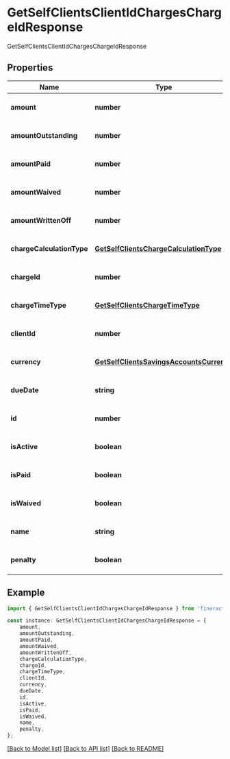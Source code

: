 # GetSelfClientsClientIdChargesChargeIdResponse

GetSelfClientsClientIdChargesChargeIdResponse

## Properties

Name | Type | Description | Notes
------------ | ------------- | ------------- | -------------
**amount** | **number** |  | [optional] [default to undefined]
**amountOutstanding** | **number** |  | [optional] [default to undefined]
**amountPaid** | **number** |  | [optional] [default to undefined]
**amountWaived** | **number** |  | [optional] [default to undefined]
**amountWrittenOff** | **number** |  | [optional] [default to undefined]
**chargeCalculationType** | [**GetSelfClientsChargeCalculationType**](GetSelfClientsChargeCalculationType.md) |  | [optional] [default to undefined]
**chargeId** | **number** |  | [optional] [default to undefined]
**chargeTimeType** | [**GetSelfClientsChargeTimeType**](GetSelfClientsChargeTimeType.md) |  | [optional] [default to undefined]
**clientId** | **number** |  | [optional] [default to undefined]
**currency** | [**GetSelfClientsSavingsAccountsCurrency**](GetSelfClientsSavingsAccountsCurrency.md) |  | [optional] [default to undefined]
**dueDate** | **string** |  | [optional] [default to undefined]
**id** | **number** |  | [optional] [default to undefined]
**isActive** | **boolean** |  | [optional] [default to undefined]
**isPaid** | **boolean** |  | [optional] [default to undefined]
**isWaived** | **boolean** |  | [optional] [default to undefined]
**name** | **string** |  | [optional] [default to undefined]
**penalty** | **boolean** |  | [optional] [default to undefined]

## Example

```typescript
import { GetSelfClientsClientIdChargesChargeIdResponse } from 'fineract-typescript-client';

const instance: GetSelfClientsClientIdChargesChargeIdResponse = {
    amount,
    amountOutstanding,
    amountPaid,
    amountWaived,
    amountWrittenOff,
    chargeCalculationType,
    chargeId,
    chargeTimeType,
    clientId,
    currency,
    dueDate,
    id,
    isActive,
    isPaid,
    isWaived,
    name,
    penalty,
};
```

[[Back to Model list]](../README.md#documentation-for-models) [[Back to API list]](../README.md#documentation-for-api-endpoints) [[Back to README]](../README.md)
